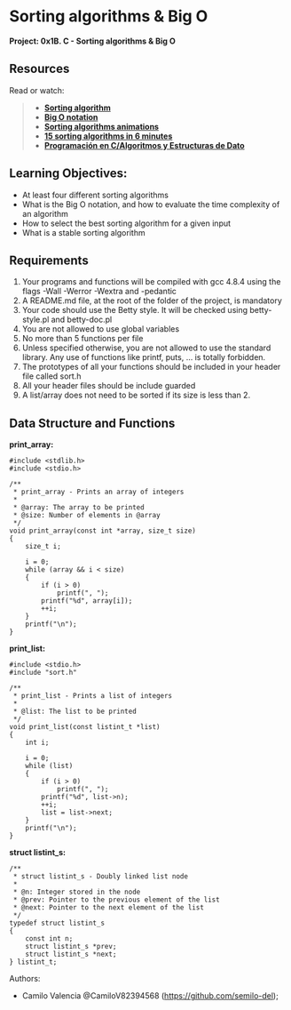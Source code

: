 # Sorting algorithms & Big O
**Project: 0x1B. C - Sorting algorithms & Big O**

## Resources
Read or watch:
> - [**Sorting algorithm**](https://en.wikipedia.org/wiki/Sorting_algorithm)
> - [**Big O notation**](https://stackoverflow.com/questions/487258/what-is-a-plain-english-explanation-of-big-o-notation)
> - [**Sorting algorithms animations**](https://www.toptal.com/developers/sorting-algorithms)
> - [**15 sorting algorithms in 6 minutes**](https://www.youtube.com/watch?v=kPRA0W1kECg&ab_channel=TimoBingmann)
> - [**Programación en C/Algoritmos y Estructuras de Dato**](https://es.wikibooks.org/wiki/Programaci%C3%B3n_en_C/Algoritmos_y_Estructuras_de_Datos)

## Learning Objectives:

- At least four different sorting algorithms
- What is the Big O notation, and how to evaluate the time complexity of an algorithm
- How to select the best sorting algorithm for a given input
- What is a stable sorting algorithm

## Requirements

1. Your programs and functions will be compiled with gcc 4.8.4 using the flags -Wall -Werror -Wextra and -pedantic
2. A README.md file, at the root of the folder of the project, is mandatory
3. Your code should use the Betty style. It will be checked using betty-style.pl and betty-doc.pl
4. You are not allowed to use global variables
5. No more than 5 functions per file
6. Unless specified otherwise, you are not allowed to use the standard library. Any use of functions like printf, puts, … is totally forbidden.
7. The prototypes of all your functions should be included in your header file called sort.h
8. All your header files should be include guarded
9. A list/array does not need to be sorted if its size is less than 2.

## Data Structure and Functions

**print_array:**

```
#include <stdlib.h>
#include <stdio.h>

/**
 * print_array - Prints an array of integers
 *
 * @array: The array to be printed
 * @size: Number of elements in @array
 */
void print_array(const int *array, size_t size)
{
    size_t i;

    i = 0;
    while (array && i < size)
    {
        if (i > 0)
            printf(", ");
        printf("%d", array[i]);
        ++i;
    }
    printf("\n");
}
```          
**print_list:**

```
#include <stdio.h>
#include "sort.h"

/**
 * print_list - Prints a list of integers
 *
 * @list: The list to be printed
 */
void print_list(const listint_t *list)
{
    int i;

    i = 0;
    while (list)
    {
        if (i > 0)
            printf(", ");
        printf("%d", list->n);
        ++i;
        list = list->next;
    }
    printf("\n");
}
```
**struct listint_s:**
```
/**
 * struct listint_s - Doubly linked list node
 *
 * @n: Integer stored in the node
 * @prev: Pointer to the previous element of the list
 * @next: Pointer to the next element of the list
 */
typedef struct listint_s
{
    const int n;
    struct listint_s *prev;
    struct listint_s *next;
} listint_t;
```
Authors:
* Camilo Valencia @CamiloV82394568 (https://github.com/semilo-del);
